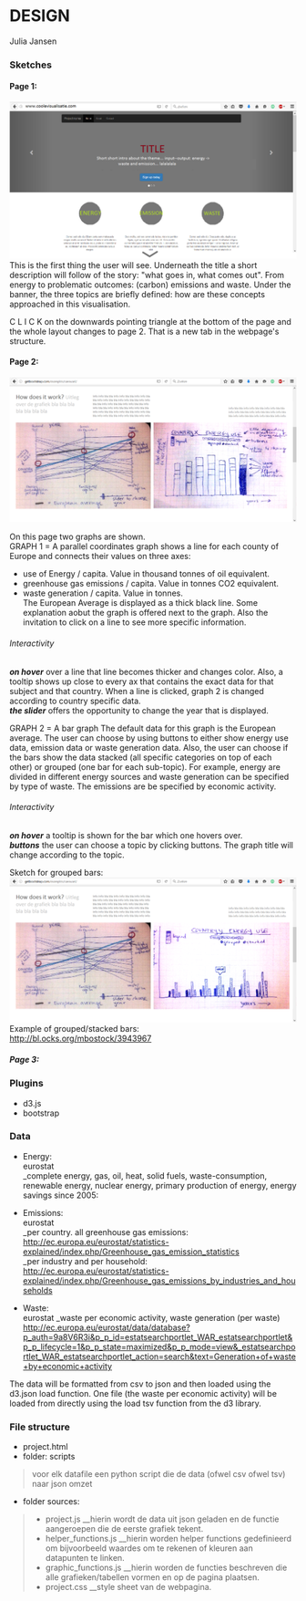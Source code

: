 # DESIGN
Julia Jansen

### Sketches  

#### Page 1:  
![](doc/page_1.png)
This is the first thing the user will see. Underneath the title a short description will follow of the story: "what goes in, what comes out". From energy to problematic outcomes: (carbon) emissions and waste. Under the banner, the three topics are briefly defined: how are these concepts approached in this visualisation.  

C L I C K on the downwards pointing triangle at the bottom of the page and the whole layout changes to page 2. That is a new tab in the webpage's structure.  

#### Page 2:   
![](doc/page_2_new.png)   

On this page two graphs are shown.   
GRAPH 1 = A parallel coordinates graph shows a line for each county of Europe and connects their values on three axes:
* use of Energy / capita. Value in thousand tonnes of oil equivalent.
* greenhouse gas emissions / capita. Value in tonnes CO2 equivalent. 
* waste generation / capita. Value in tonnes.  
The European Average is displayed as a thick black line. Some explanation aobut the graph is offered next to the graph. Also the invitation to click on a line to see more specific information. 

###### Interactivity  
__*on hover*__ over a line that line becomes thicker and changes color. Also, a tooltip shows up close to every ax that contains the exact data for that subject and that country.  When a line is clicked, graph 2 is changed according to country specific data.  
__*the slider*__ offers the opportunity to change the year that is displayed. 

GRAPH 2 = A bar graph
The default data for this graph is the European average. The user can choose by using buttons to either show energy use data, emission data or waste generation data. Also, the user can choose if the bars show the data stacked (all specific categories on top of each other) or grouped (one bar for each sub-topic). For example, energy are divided in different energy sources and waste generation can be specified by type of waste. The emissions are be specified by economic activity. 

###### Interactivity   
__*on hover*__ a tooltip is shown for the bar which one hovers over.  
__*buttons*__ the user can choose a topic by clicking buttons. The graph title will change according to the topic. 

Sketch for grouped bars:  
![](doc/page_2_grouped.png)
Example of grouped/stacked bars:  
http://bl.ocks.org/mbostock/3943967  

##### Page 3: 


### Plugins
* d3.js
* bootstrap

### Data
* Energy:  
eurostat   
_complete energy, gas, oil, heat, solid fuels, waste-consumption, renewable energy, nuclear energy, primary production of energy, energy savings since 2005:  

* Emissions:  
eurostat  
_per country. all greenhouse gas emissions:  
http://ec.europa.eu/eurostat/statistics-explained/index.php/Greenhouse_gas_emission_statistics  
_per industry and per household:  
http://ec.europa.eu/eurostat/statistics-explained/index.php/Greenhouse_gas_emissions_by_industries_and_households

* Waste:  
eurostat
_waste per economic activity, waste generation (per waste)  
http://ec.europa.eu/eurostat/data/database?p_auth=9a8V6R3i&p_p_id=estatsearchportlet_WAR_estatsearchportlet&p_p_lifecycle=1&p_p_state=maximized&p_p_mode=view&_estatsearchportlet_WAR_estatsearchportlet_action=search&text=Generation+of+waste+by+economic+activity

The data will be formatted from csv to json and then loaded using the d3.json load function. One file (the waste per economic activity) will be loaded from directly using the load tsv function from the d3 library.  

### File structure
* project.html
* folder: scripts  
> voor elk datafile een python script die de data (ofwel csv ofwel tsv) naar json omzet  
* folder sources:  
> * project.js __hierin wordt de data uit json geladen en de functie aangeroepen die de eerste grafiek tekent.
> * helper_functions.js __hierin worden helper functions gedefinieerd om bijvoorbeeld waardes om te rekenen of kleuren aan datapunten te linken. 
> * graphic_functions.js __hierin worden de functies beschreven die alle grafieken/tabellen vormen en op de pagina plaatsen.
> * project.css __style sheet van de webpagina.